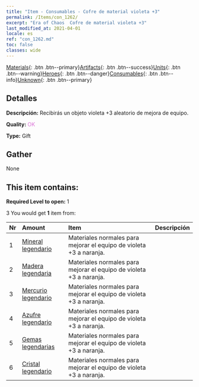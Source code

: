 ```yaml
---
title: "Item - Consumables - Cofre de material violeta +3"
permalink: /Items/con_1262/
excerpt: "Era of Chaos  Cofre de material violeta +3"
last_modified_at: 2021-04-01
locale: es
ref: "con_1262.md"
toc: false
classes: wide
---
```

 [Materials](/es/Items/){: .btn .btn--primary}[Artifacts](/es/Items/Artifacts/){: .btn .btn--success}[Units](/es/Items/Units/){: .btn .btn--warning}[Heroes](/es/Items/Heroes/){: .btn .btn--danger}[Consumables](/es/Items/Consumables/){: .btn .btn--info}[Unknown](/es/Items/Unknown/){: .btn .btn--primary}

## Detalles
 **Descripción:** Recibirás un objeto violeta +3 aleatorio de mejora de equipo.

 **Quality:** <span style="color: #DA70D6">OK</span>

 **Type:** Gift

## Gather

  None

## This item contains:

 **Required Level to open:** 1

 3 You would get **1** item  from:

  | Nr | Amount |     Item    | Descripción |
  |:---|:-------|:------------|:-----------:|
  | 1 | [Mineral legendario](/es/Items/mat_54/) | Materiales normales para mejorar el equipo de violeta +3 a naranja. | 
  | 2 | [Madera legendaria](/es/Items/mat_55/) | Materiales normales para mejorar el equipo de violeta +3 a naranja. | 
  | 3 | [Mercurio legendario](/es/Items/mat_56/) | Materiales normales para mejorar el equipo de violeta +3 a naranja. | 
  | 4 | [Azufre legendario](/es/Items/mat_57/) | Materiales normales para mejorar el equipo de violeta +3 a naranja. | 
  | 5 | [Gemas legendarias](/es/Items/mat_58/) | Materiales normales para mejorar el equipo de violeta +3 a naranja. | 
  | 6 | [Cristal legendario](/es/Items/mat_59/) | Materiales normales para mejorar el equipo de violeta +3 a naranja. | 
